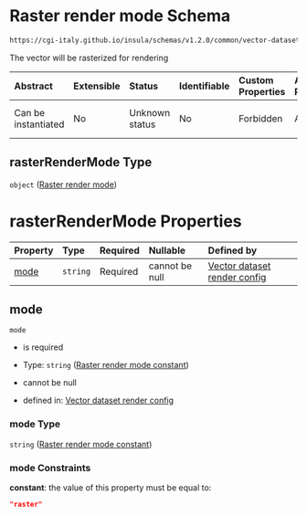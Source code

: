 # Raster render mode Schema

```txt
https://cgi-italy.github.io/insula/schemas/v1.2.0/common/vector-dataset-render-config.schema.json#/$defs/rasterRenderMode
```

The vector will be rasterized for rendering

| Abstract            | Extensible | Status         | Identifiable | Custom Properties | Additional Properties | Access Restrictions | Defined In                                                                                                                   |
| :------------------ | :--------- | :------------- | :----------- | :---------------- | :-------------------- | :------------------ | :--------------------------------------------------------------------------------------------------------------------------- |
| Can be instantiated | No         | Unknown status | No           | Forbidden         | Allowed               | none                | [vector-dataset-render-config.schema.json\*](schemas/common/vector-dataset-render-config.schema.json) |

## rasterRenderMode Type

`object` ([Raster render mode](vector-dataset-render-config-defs-raster-render-mode.md))

# rasterRenderMode Properties

| Property      | Type     | Required | Nullable       | Defined by                                                                                                                                                                                                                                                                 |
| :------------ | :------- | :------- | :------------- | :------------------------------------------------------------------------------------------------------------------------------------------------------------------------------------------------------------------------------------------------------------------------- |
| [mode](#mode) | `string` | Required | cannot be null | [Vector dataset render config](vector-dataset-render-config-defs-raster-render-mode-properties-raster-render-mode-constant.md) |

## mode



`mode`

* is required

* Type: `string` ([Raster render mode constant](vector-dataset-render-config-defs-raster-render-mode-properties-raster-render-mode-constant.md))

* cannot be null

* defined in: [Vector dataset render config](vector-dataset-render-config-defs-raster-render-mode-properties-raster-render-mode-constant.md)

### mode Type

`string` ([Raster render mode constant](vector-dataset-render-config-defs-raster-render-mode-properties-raster-render-mode-constant.md))

### mode Constraints

**constant**: the value of this property must be equal to:

```json
"raster"
```
